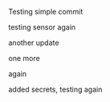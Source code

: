 Testing simple commit

testing sensor again

another update

one more 

again

added secrets, testing again 
